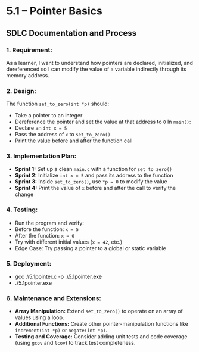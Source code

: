 # 5.1 – Pointer Basics  
## SDLC Documentation and Process

### 1. **Requirement:**
As a learner, I want to understand how pointers are declared, initialized, and dereferenced so I can modify the value of a variable indirectly through its memory address.

### 2. **Design:**
The function `set_to_zero(int *p)` should:
   - Take a pointer to an integer
   - Dereference the pointer and set the value at that address to `0`
In `main()`:
   - Declare an `int x = 5`
   - Pass the address of `x` to `set_to_zero()`
   - Print the value before and after the function call

### 3. **Implementation Plan:**
- **Sprint 1:** Set up a clean `main.c` with a function for `set_to_zero()`
- **Sprint 2:** Initialize `int x = 5` and pass its address to the function
- **Sprint 3:** Inside `set_to_zero()`, use `*p = 0` to modify the value
- **Sprint 4:** Print the value of `x` before and after the call to verify the change

### 4. **Testing:**
- Run the program and verify:
- Before the function: `x = 5`
- After the function: `x = 0`
- Try with different initial values (`x = 42`, etc.)
- Edge Case: Try passing a pointer to a global or static variable

### 5. **Deployment:**
   - gcc .\5.1pointer.c -o .\5.1pointer.exe
   - .\5.1pointer.exe


### 6. **Maintenance and Extensions:**
- **Array Manipulation:** Extend `set_to_zero()` to operate on an array of values using a loop.
- **Additional Functions:** Create other pointer-manipulation functions like `increment(int *p)` or `negate(int *p)`.
- **Testing and Coverage:** Consider adding unit tests and code coverage (using `gcov` and `lcov`) to track test completeness.
